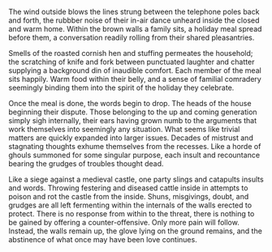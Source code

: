 The wind outside blows the lines strung between the telephone poles back
and forth, the rubbber noise of their in-air dance unheard inside the
closed and warm home. Within the brown walls a family sits, a holiday
meal spread before them, a conversation readily rolling from their
shared pleasantries. 

Smells of the roasted cornish hen and stuffing permeates the household;
the scratching of knife and fork between punctuated laughter and chatter
supplying a background din of inaudible comfort. Each member of the meal
sits happily. Warm food within their belly, and a sense of familial
comradery seemingly binding them into the spirit of the holiday they
celebrate. 

Once the meal is done, the words begin to drop. The heads of the house
beginning their dispute. Those belonging to the up and coming generation
simply sigh internally, their ears having grown numb to the arguments
that work themselves into seemingly any situation. What seems like
trivial matters are quickly expanded into larger issues. Decades of
mistrust and stagnating thoughts exhume themselves from the recesses.
Like a horde of ghouls summoned for some singular purpose, each insult
and recountance bearing the grudges of troubles thought dead. 

Like a siege against a medieval castle, one party slings and catapults
insults and words. Throwing festering and diseased cattle inside in
attempts to poison and rot the castle from the inside. Shuns,
misgivings, doubt, and grudges are all left fermenting within the
internals of the walls erected to protect. There is no response from
within to the threat, there is nothing to be gained by offering a
counter-offensive. Only more pain will follow. Instead, the walls remain
up, the glove lying on the ground remains, and the abstinence of what once
may have been love continues. 
